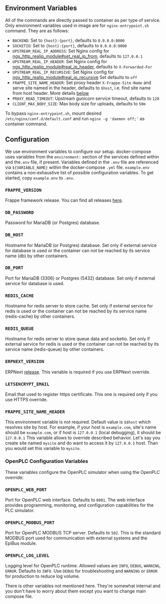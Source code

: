 ## Environment Variables

All of the commands are directly passed to container as per type of service. Only environment variables used in image are for `nginx-entrypoint.sh` command. They are as follows:

- `BACKEND`: Set to `{host}:{port}`, defaults to `0.0.0.0:8000`
- `SOCKETIO`: Set to `{host}:{port}`, defaults to `0.0.0.0:9000`
- `UPSTREAM_REAL_IP_ADDRESS`: Set Nginx config for [ngx_http_realip_module#set_real_ip_from](http://nginx.org/en/docs/http/ngx_http_realip_module.html#set_real_ip_from), defaults to `127.0.0.1`
- `UPSTREAM_REAL_IP_HEADER`: Set Nginx config for [ngx_http_realip_module#real_ip_header](http://nginx.org/en/docs/http/ngx_http_realip_module.html#real_ip_header), defaults to `X-Forwarded-For`
- `UPSTREAM_REAL_IP_RECURSIVE`: Set Nginx config for [ngx_http_realip_module#real_ip_recursive](http://nginx.org/en/docs/http/ngx_http_realip_module.html#real_ip_recursive) Set defaults to `off`
- `FRAPPE_SITE_NAME_HEADER`: Set proxy header `X-Frappe-Site-Name` and serve site named in the header, defaults to `$host`, i.e. find site name from host header. More details [below](#frappe_site_name_header)
- `PROXY_READ_TIMEOUT`: Upstream gunicorn service timeout, defaults to `120`
- `CLIENT_MAX_BODY_SIZE`: Max body size for uploads, defaults to `50m`

To bypass `nginx-entrypoint.sh`, mount desired `/etc/nginx/conf.d/default.conf` and run `nginx -g 'daemon off;'` as container command.

## Configuration

We use environment variables to configure our setup. docker-compose uses variables from the `environment:` section of the services defined within and the`.env` file, if present. Variables defined in the `.env` file are referenced via `${VARIABLE_NAME}` within the docker-compose `.yml` file. `example.env` contains a non-exhaustive list of possible configuration variables. To get started, copy `example.env` to `.env`.

### `FRAPPE_VERSION`

Frappe framework release. You can find all releases [here](https://github.com/frappe/frappe/releases).

### `DB_PASSWORD`

Password for MariaDB (or Postgres) database.

### `DB_HOST`

Hostname for MariaDB (or Postgres) database. Set only if external service for database is used or the container can not be reached by its service name (db) by other containers.

### `DB_PORT`

Port for MariaDB (3306) or Postgres (5432) database. Set only if external service for database is used.

### `REDIS_CACHE`

Hostname for redis server to store cache. Set only if external service for redis is used or the container can not be reached by its service name (redis-cache) by other containers.

### `REDIS_QUEUE`

Hostname for redis server to store queue data and socketio. Set only if external service for redis is used or the container can not be reached by its service name (redis-queue) by other containers.

### `ERPNEXT_VERSION`

ERPNext [release](https://github.com/frappe/erpnext/releases). This variable is required if you use ERPNext override.

### `LETSENCRYPT_EMAIL`

Email that used to register https certificate. This one is required only if you use HTTPS override.

### `FRAPPE_SITE_NAME_HEADER`

This environment variable is not required. Default value is `$$host` which resolves site by host. For example, if your host is `example.com`, site's name should be `example.com`, or if host is `127.0.0.1` (local debugging), it should be `127.0.0.1` This variable allows to override described behavior. Let's say you create site named `mysite` and do want to access it by `127.0.0.1` host. Than you would set this variable to `mysite`.

### OpenPLC Configuration Variables

These variables configure the OpenPLC simulator when using the OpenPLC override:

### `OPENPLC_WEB_PORT`

Port for OpenPLC web interface. Defaults to `8081`. The web interface provides programming, monitoring, and configuration capabilities for the PLC simulator.

### `OPENPLC_MODBUS_PORT`

Port for OpenPLC MODBUS TCP server. Defaults to `502`. This is the standard MODBUS port used for communication with external systems and the EpiBus module.

### `OPENPLC_LOG_LEVEL`

Logging level for OpenPLC runtime. Allowed values are `INFO`, `DEBUG`, `WARNING`, `ERROR`. Defaults to `INFO`. Use `DEBUG` for troubleshooting and `WARNING` or `ERROR` for production to reduce log volume.

There is other variables not mentioned here. They're somewhat internal and you don't have to worry about them except you want to change main compose file.
